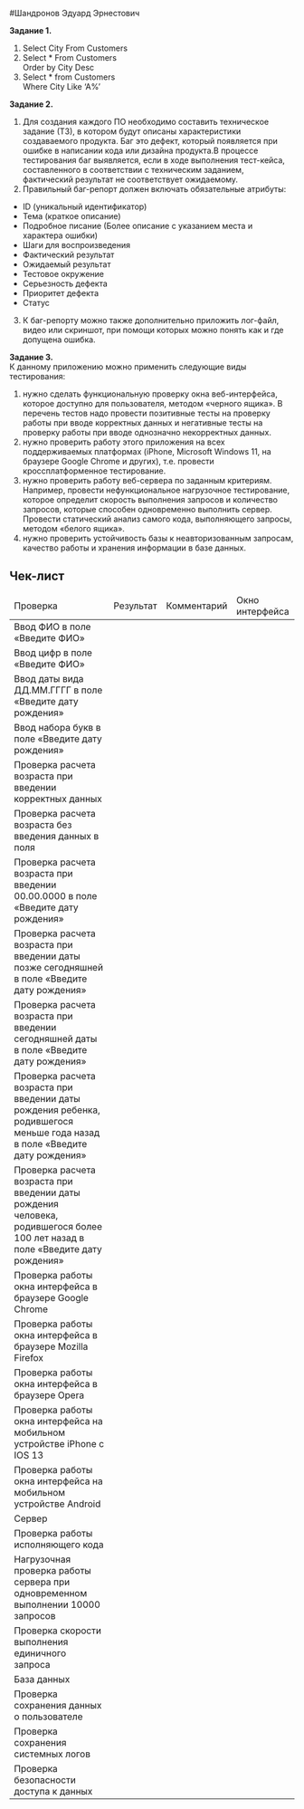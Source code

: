 #Шандронов Эдуард Эрнестович  

**Задание 1.**  
1) Select City From Customers  
2) Select * From Customers  
Order by City Desc  
3) Select * from Customers  
Where City Like ‘A%’  

**Задание 2.**  
1) Для создания каждого ПО  необходимо составить техническое задание (ТЗ), в котором будут описаны характеристики  создаваемого продукта. Баг  это дефект, который появляется при ошибке в написании кода или дизайна продукта.В процессе тестирования баг выявляется, если в ходе выполнения тест-кейса, составленного в соответствии с техническим заданием, фактический результат не соответствует ожидаемому.
2) Правильный баг-репорт должен включать обязательные атрибуты:
- ID (уникальный идентификатор)  
- Тема (краткое описание)  
- Подробное писание (Более описание с указанием места и характера ошибки)  
- Шаги для воспроизведения
- Фактический результат
- Ожидаемый результат  
- Тестовое окружение  
- Серьезность дефекта  
- Приоритет дефекта  
- Статус  
3) К баг-репорту можно также дополнительно приложить лог-файл, видео или скриншот, при помощи которых можно понять как и где допущена ошибка.  

**Задание 3.**  
   К данному приложению можно применить следующие виды тестирования:  
1) нужно сделать функциональную проверку окна веб-интерфейса, которое доступно для пользователя, методом «черного ящика». В перечень тестов надо провести  позитивные тесты на проверку работы при вводе корректных данных  и негативные тесты на проверку работы при вводе однозначно некорректных данных.  
2) нужно проверить работу этого приложения на всех поддерживаемых платформах (iPhone, Microsoft Windows 11, на браузере Google Chrome и других), т.е. провести кроссплатформенное тестирование.  
3) нужно проверить работу веб-сервера по заданным критериям. Например, провести нефункциональное нагрузочное тестирование, которое определит скорость выполнения запросов и количество запросов, которые способен одновременно выполнить сервер. Провести статический анализ самого кода, выполняющего запросы,  методом «белого ящика».  
4) нужно проверить устойчивость базы к неавторизованным запросам,  качество работы и хранения информации в базе данных.  
 
<h2>Чек-лист</h2>
<table>
<thead>  
<tr>
 <td>Проверка</td> 
 <td>Результат</td>	
 <td>Комментарий</td> 
 <td>Окно интерфейса</td>  
</tr>
</thead>
<tbody>  
<tr>
 <td>Ввод ФИО в поле «Введите ФИО»</td>
 <td>
 </td>
 <td>
 </td>
 <td>
 </td>
</tr>  
<tr>
 <td>Ввод цифр в поле «Введите ФИО»</td> 
 <td>
 </td>
 <td>
 </td>
 <td>
 </td>
</tr>
<tr>
 <td>Ввод даты вида ДД.ММ.ГГГГ в поле «Введите дату рождения»</td>
 <td>
 </td>
 <td>  
 </td>
 <td>
 </td>
</tr>
<tr>
 <td>Ввод набора букв в поле «Введите дату рождения»</td>
 <td>
 </td>
 <td>
 </td>
 <td>
 </td>
</tr>
<tr>
 <td>Проверка расчета возраста при введении корректных данных</td>
 <td>
 </td>
 <td>
 </td>
 <td>
 </td>
</tr>
<tr>
 <td>Проверка расчета возраста без введения данных в поля</td>
 <td> 
 </td>
 <td>
 </td>
 <td>
 </td>
</tr>
<tr>
 <td>Проверка расчета возраста при введении 00.00.0000 в поле «Введите дату рождения»</td> 
 <td>
 </td>
 <td>
 </td>
 </td>
 <td>
 </td>
</tr>
 <td>Проверка расчета возраста при введении даты позже сегодняшней в поле «Введите дату рождения»</td> 
 <td>
 </td>
 <td>
 </td>
 <td>
 </td>
</tr>
<tr> 
<td>Проверка расчета возраста при введении сегодняшней даты в поле «Введите дату рождения»</td> 
 <td>
 </td>
 <td>
 </td>
 </td>
 <td>
 </td>
</tr>
<tr>
 <td>Проверка расчета возраста при введении даты рождения ребенка, родившегося меньше года назад в поле «Введите дату рождения»</td>  
 <td>
 </td>
 <td>
 </td>
 </td>
 <td>
 </td>
</tr>
<tr> 
<td>Проверка расчета возраста при введении даты рождения человека, родившегося более 100 лет назад в поле «Введите дату рождения»</td> 
 <td>
 </td>
 <td>
 </td>
 </td>
 <td>
 </td>
</tr>
<tr>  
<td>Проверка работы окна интерфейса в браузере Google Chrome</td>  
 <td>
 </td>
 <td>
 </td>
 </td>
 <td>
 </td>
</tr>
<tr> 
<td>Проверка работы окна интерфейса в браузере Mozilla Firefox</td>		 
 <td>
 </td>
 <td>
 </td>
 </td>
 <td>
 </td>
</tr>
<tr> 
<td>Проверка работы окна интерфейса в браузере Opera</td>   
 <td>
 </td>
 <td>
 </td>
 </td>
 <td>
 </td>
</tr>
<tr>
<td>Проверка работы окна интерфейса на мобильном устройстве iPhone с IOS 13</td>  
 <td>
 </td>
 <td>
 </td>
 </td>
 <td>
 </td>
</tr>
<tr> 
<td>Проверка работы окна интерфейса на мобильном устройстве Android</td>  
  <td>
 </td>
 <td>
 </td>
 </td>
 <td>
 </td>
</tr>
<tr>
<td>Сервер</td> 
 <td>
 </td>
 <td>
 </td>
 </td>
 <td>
 </td>
</tr>
<tr>
<td>Проверка работы исполняющего кода</td> 
 <td>
 </td>
 <td>
 </td>
 </td>
 <td>
 </td>
</tr>
<tr>
<td>Нагрузочная проверка работы сервера при одновременном выполнении 10000 запросов</td>   
 <td>
 </td>
 <td>
 </td>
 </td>
 <td>
 </td>
</tr>
<tr>
<td>Проверка скорости выполнения единичного запроса</td>   
  <td>
 </td>
 <td>
 </td>
 </td>
 <td>
 </td>
</tr>
<tr>
<td>База данных</td> 
 <td>
 </td>
 <td>
 </td>
 </td>
 <td>
 </td>
</tr>
<tr>
<td>Проверка сохранения данных о пользователе</td> 
 <td>
 </td>
 <td>
 </td>
 </td>
 <td>
 </td>
</tr>
<tr>
<td>Проверка сохранения системных логов</td>  
  <td>
 </td>
 <td>
 </td>
 </td>
 <td>
 </td>
</tr>
<tr>
<td>Проверка безопасности доступа к данных</td> 
 <td>
 </td>
 <td>
 </td>
 </td>
 <td>
 </td>
</tr>
<tr>
 </tbody> 









